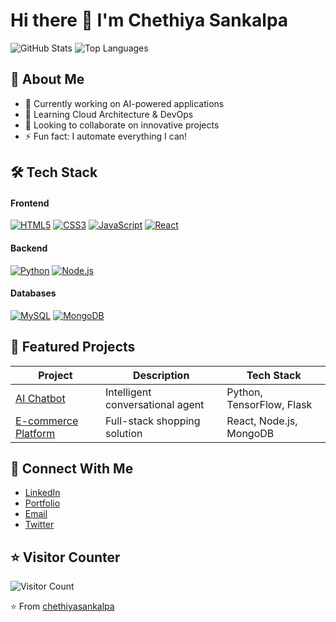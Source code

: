 # Hi there 👋 I'm Chethiya Sankalpa

![GitHub Stats](https://github-readme-stats.vercel.app/api?username=chethiyasankalpa&show_icons=true&theme=dark)
![Top Languages](https://github-readme-stats.vercel.app/api/top-langs/?username=chethiyasankalpa&layout=compact&theme=dark)

## 🚀 About Me
- 🔭 Currently working on AI-powered applications
- 🌱 Learning Cloud Architecture & DevOps
- 👯 Looking to collaborate on innovative projects
- ⚡ Fun fact: I automate everything I can!

## 🛠️ Tech Stack
#### Frontend
[![HTML5](https://img.shields.io/badge/HTML5-E34F26?logo=html5&logoColor=white)](https://www.w3.org/html/)
[![CSS3](https://img.shields.io/badge/CSS3-1572B6?logo=css3&logoColor=white)](https://www.w3.org/Style/CSS/)
[![JavaScript](https://img.shields.io/badge/JavaScript-F7DF1E?logo=javascript&logoColor=black)](https://developer.mozilla.org/en-US/docs/Web/JavaScript)
[![React](https://img.shields.io/badge/React-61DAFB?logo=react&logoColor=black)](https://reactjs.org/)

#### Backend
[![Python](https://img.shields.io/badge/Python-3776AB?logo=python&logoColor=white)](https://www.python.org/)
[![Node.js](https://img.shields.io/badge/Node.js-339933?logo=node.js&logoColor=white)](https://nodejs.org/)

#### Databases
[![MySQL](https://img.shields.io/badge/MySQL-4479A1?logo=mysql&logoColor=white)](https://www.mysql.com/)
[![MongoDB](https://img.shields.io/badge/MongoDB-47A248?logo=mongodb&logoColor=white)](https://www.mongodb.com/)

## 🌟 Featured Projects
| Project        | Description                   | Tech Stack                     |
|----------------|-------------------------------|--------------------------------|
| [AI Chatbot](#) | Intelligent conversational agent | Python, TensorFlow, Flask      |
| [E-commerce Platform](#) | Full-stack shopping solution | React, Node.js, MongoDB        |

## 🤝 Connect With Me
- [LinkedIn](https://www.linkedin.com/in/chethiyasankalpa)
- [Portfolio](#)
- [Email](mailto:your@email.com)
- [Twitter](https://twitter.com/chethiyasankalpa)

## ⭐ Visitor Counter
![Visitor Count](https://profile-counter.glitch.me/chethiyasankalpa/count.svg)

⭐ From [chethiyasankalpa](https://github.com/chethiyasankalpa)
